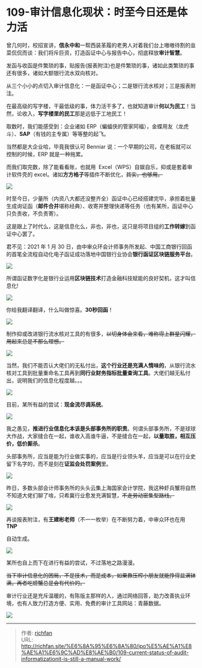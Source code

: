 # 109-审计信息化现状：时至今日还是体力活

曾几何时，校招宣讲，**信永中和**一帮西装革履的老男人对着我们台上嗷嗷待割的韭菜侃侃而谈：我们将斥巨资，打造函证中心与报告中心，彻底释放**审计智慧**。

发函与收函是件繁琐的事，贴报告(报表附注)也是件繁琐的事，诸如此类繁琐的事还有很多，诸如大额银行流水双向核对。

从三个小小的点切入审计信息化：一是函证中心；二是银行流水核对；三是报表附注。

在最高级的写字楼，干最低级的事，体力活干多了，也就知道审计**何以为民工**！当然，论收入，**写字楼里的民工**那是远低于工地民工！

取数时，我们能感受到：企业诸如 ERP（蝙蝠侠的管家阿福），金蝶用友（龙虎斗）、**SAP**（有钱的主专属）等等整的起飞。

当然都是大企业哈，毕竟我很认可 Benniar 说：一个早期的公司，在老板就可以控制的时候，ERP 就是一种拖累。

  

而我们取完数，除了能看看账，也就用  Excel（WPS）自娱自乐，抑或是套着审计软件壳的 excel。诸如**方方格子**等插件不断优化，~~其实，也够用。~~

![](https://img.richfan.site/ibank/IPO审计札记/109-审计信息化现状：时至今日还是体力活_1.webp)

时至今日，少量所（内资八大都还没整齐全）函证中心已经搭建完毕，承担着批量生成询证函（**邮件合并**堪称经典）、收寄并整理快递等任务（也有某所，函证中心只负责收，不负责寄）。

这是跟上了时代么，这是信息化么，非也，非也，这只是将项目组的**工作转嫁**到函证中心罢了。

君不见：2021 年 1 月 30 日，由中审众环会计师事务所发起、中国工商银行回函的首笔全流程自动化电子函证成功落地中国银行业协会**银行函证区块链服务平台**。

![](https://img.richfan.site/ibank/IPO审计札记/109-审计信息化现状：时至今日还是体力活_2.webp)

所谓函证数字化是银行业运用**区块链技术**打造金融科技赋能的良好契机，这才叫信息化!

![](https://img.richfan.site/ibank/IPO审计札记/109-审计信息化现状：时至今日还是体力活_3.webp)

你给我翻译翻译，什么叫做惊喜。**30秒回函**！

![](https://img.richfan.site/ibank/IPO审计札记/109-审计信息化现状：时至今日还是体力活_4.webp)

制作抑或改进银行流水核对工具的有很多，~~以切身体会来看，难称得上群星闪耀，用起来总是不那么理想。~~

![](https://img.richfan.site/ibank/IPO审计札记/109-审计信息化现状：时至今日还是体力活_4.webp)

当然，我们不能否认大佬们的无私付出，**这个行业还是充满人情味的**，从银行流水 核对工具到批量重命名工具再到**同行业财务指标批量查询工具**。大佬们越无私付出，说明我们的信息化程度越。。。

![](https://img.richfan.site/ibank/IPO审计札记/109-审计信息化现状：时至今日还是体力活_5.webp)

目前，某所有益的尝试：**现金流尽调系统**。

![](https://img.richfan.site/ibank/IPO审计札记/109-审计信息化现状：时至今日还是体力活_6.webp)

我之愚见，**推进行业信息化本该是头部事务所的职责**。何谓头部事务所，不是球球大作战，大家缝合在一起，谁收入高谁牛逼，不是缝合在一起，**以量取胜，相互压价，低价厮杀**。

头部事务所，应当是能为行业做实事的，应当是行业领头羊，应当是可以在行业史留下名字的，而不是刻在**证监会处罚案例**里。

![](https://img.richfan.site/ibank/IPO审计札记/109-审计信息化现状：时至今日还是体力活_7.webp)

昨日，多数头部会计师事务所的头头云集上海国家会计学院，我这种虾兵蟹将自然不知道大佬们聊了啥，只希冀行业愈发充满智慧，~~不走劳动密集型路线。~~

![](https://img.richfan.site/ibank/IPO审计札记/109-审计信息化现状：时至今日还是体力活_8.webp)

再谈报表附注，有**王建彬老师**（不一一枚举）在不断努力着，中审众环也在用 **TNP**

自动生成。

![](https://img.richfan.site/ibank/IPO审计札记/109-审计信息化现状：时至今日还是体力活_9.webp)

某所也自上而下在进行有益的尝试，不过落地之路漫漫。

~~当下审计信息化的困局，不是技术，而是成本，如果靠压榨小朋友就能挣得盆满钵满，再者吃螃蟹总是会有代价的。~~

审计行业还是充斥温暖的，有陈版主那样的人，通过网络回答，助力改善执业环境，也有人致力打造方便、实用、免费的审计工具网站：青藤数据。

![](https://img.richfan.site/ibank/IPO审计札记/109-审计信息化现状：时至今日还是体力活_10.webp)

---

> 作者: [richfan](https://richfan.site/)  
> URL: http://richfan.site/%E6%8A%95%E6%8A%80/ipo%E5%AE%A1%E8%AE%A1%E6%9C%AD%E8%AE%B0/109-current-status-of-audit-informatizationit-is-still-a-manual-work/  

